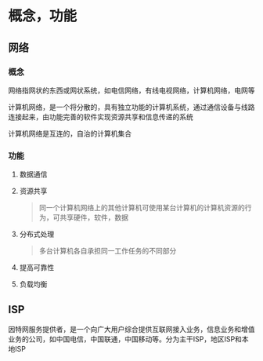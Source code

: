 # 概念，功能

## 网络

### 概念

网络指网状的东西或网状系统，如电信网络，有线电视网络，计算机网络，电网等

计算机网络，是一个将分散的，具有独立功能的计算机系统，通过通信设备与线路连接起来，由功能完善的软件实现资源共享和信息传递的系统

计算机网络是互连的，自治的计算机集合

### 功能

1. 数据通信

2. 资源共享

   > 同一个计算机网络上的其他计算机可使用某台计算机的计算机资源的行为，可共享硬件，软件，数据

3. 分布式处理

   > 多台计算机各自承担同一工作任务的不同部分

4. 提高可靠性

5. 负载均衡

## ISP

因特网服务提供者，是一个向广大用户综合提供互联网接入业务，信息业务和增值业务的公司，如中国电信，中国联通，中国移动等。分为主干ISP，地区ISP和本地ISP
